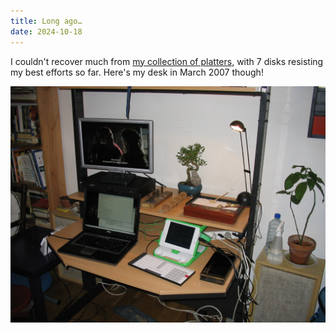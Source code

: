 ```yaml
---
title: Long ago…
date: 2024-10-18
---
```


I couldn't recover much from [my collection of platters](/posts/platters), with 7 disks resisting my best efforts so far. Here's my desk in March 2007 though!

[![Photo of a desk](/assets/oldies/desk.jpeg)](/assets/oldies/desk.jpeg)
